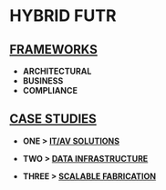 # HYBRID FUTR 

## [FRAMEWORKS](https://github.com/jfremzrai/hybrid-futr/tree/main/FRAMEWORKS)

- **ARCHITECTURAL**
- **BUSINESS**
- **COMPLIANCE**


## [CASE STUDIES](https://github.com/jfremzrai/hybrid-futr/tree/main/PROOFS)

- **ONE >
 [**IT/AV SOLUTIONS**](https://github.com/jfremzrai/hybrid-futr/tree/main/PROOFS/ONE)**

- **TWO >
 [**DATA INFRASTRUCTURE**](https://github.com/jfremzrai/hybrid-futr/tree/main/PROOFS/TWO)**

- **THREE >
 [**SCALABLE FABRICATION**](https://github.com/jfremzrai/hybrid-futr/tree/main/PROOFS/THREE)**
